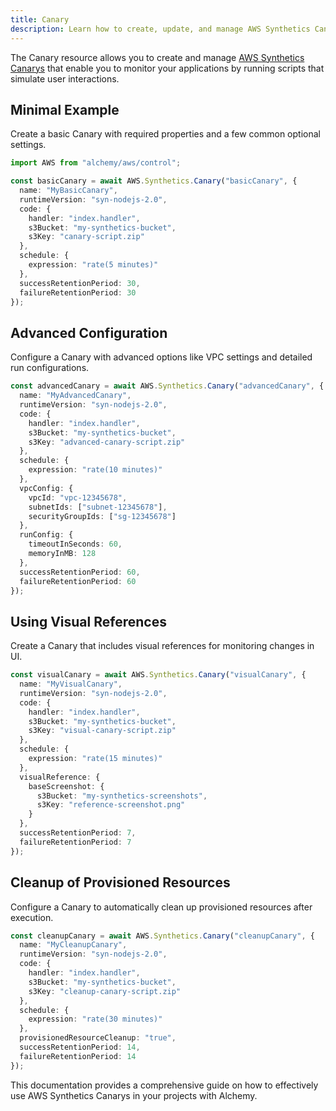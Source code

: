 ```yaml
---
title: Canary
description: Learn how to create, update, and manage AWS Synthetics Canarys using Alchemy Cloud Control.
---
```


The Canary resource allows you to create and manage [AWS Synthetics Canarys](https://docs.aws.amazon.com/synthetics/latest/userguide/) that enable you to monitor your applications by running scripts that simulate user interactions.

## Minimal Example

Create a basic Canary with required properties and a few common optional settings.

```ts
import AWS from "alchemy/aws/control";

const basicCanary = await AWS.Synthetics.Canary("basicCanary", {
  name: "MyBasicCanary",
  runtimeVersion: "syn-nodejs-2.0",
  code: {
    handler: "index.handler",
    s3Bucket: "my-synthetics-bucket",
    s3Key: "canary-script.zip"
  },
  schedule: {
    expression: "rate(5 minutes)"
  },
  successRetentionPeriod: 30,
  failureRetentionPeriod: 30
});
```

## Advanced Configuration

Configure a Canary with advanced options like VPC settings and detailed run configurations.

```ts
const advancedCanary = await AWS.Synthetics.Canary("advancedCanary", {
  name: "MyAdvancedCanary",
  runtimeVersion: "syn-nodejs-2.0",
  code: {
    handler: "index.handler",
    s3Bucket: "my-synthetics-bucket",
    s3Key: "advanced-canary-script.zip"
  },
  schedule: {
    expression: "rate(10 minutes)"
  },
  vpcConfig: {
    vpcId: "vpc-12345678",
    subnetIds: ["subnet-12345678"],
    securityGroupIds: ["sg-12345678"]
  },
  runConfig: {
    timeoutInSeconds: 60,
    memoryInMB: 128
  },
  successRetentionPeriod: 60,
  failureRetentionPeriod: 60
});
```

## Using Visual References

Create a Canary that includes visual references for monitoring changes in UI.

```ts
const visualCanary = await AWS.Synthetics.Canary("visualCanary", {
  name: "MyVisualCanary",
  runtimeVersion: "syn-nodejs-2.0",
  code: {
    handler: "index.handler",
    s3Bucket: "my-synthetics-bucket",
    s3Key: "visual-canary-script.zip"
  },
  schedule: {
    expression: "rate(15 minutes)"
  },
  visualReference: {
    baseScreenshot: {
      s3Bucket: "my-synthetics-screenshots",
      s3Key: "reference-screenshot.png"
    }
  },
  successRetentionPeriod: 7,
  failureRetentionPeriod: 7
});
```

## Cleanup of Provisioned Resources

Configure a Canary to automatically clean up provisioned resources after execution.

```ts
const cleanupCanary = await AWS.Synthetics.Canary("cleanupCanary", {
  name: "MyCleanupCanary",
  runtimeVersion: "syn-nodejs-2.0",
  code: {
    handler: "index.handler",
    s3Bucket: "my-synthetics-bucket",
    s3Key: "cleanup-canary-script.zip"
  },
  schedule: {
    expression: "rate(30 minutes)"
  },
  provisionedResourceCleanup: "true",
  successRetentionPeriod: 14,
  failureRetentionPeriod: 14
});
``` 

This documentation provides a comprehensive guide on how to effectively use AWS Synthetics Canarys in your projects with Alchemy.